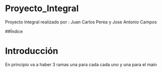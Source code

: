 # Proyecto_Integral
Proyecto Integral realizado por : Juan Carlos Perea  y Jose Antonio Campos   

##Índice



# Introducción
En principio va a haber 3 ramas una para cada cada uno y una para el main
